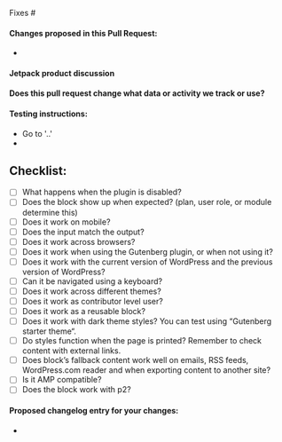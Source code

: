 <!--- Provide a general summary of your changes in the Title above -->
<!-- Would you like this feature to be tested by Beta testers?
Please add testing instructions to to-test.md in a new commit as part of your PR. -->

Fixes #

#### Changes proposed in this Pull Request:
<!--- Explain what functional changes your PR includes -->
*

#### Jetpack product discussion
<!-- If you're an Automattician, include a shortlink to the p2 discussion with Jetpack Product here. -->
<!-- Make sure any changes to existing products have been discussed and agreed upon -->

#### Does this pull request change what data or activity we track or use?
<!--- If so, please add the "[Status] Needs Privacy Updates" label and explain what changes there are. -->
<!--- Check existing Jetpack support documents for a preview of the information we need. -->

#### Testing instructions:
<!-- If you were reviewing this PR, how would you like the instructions to be presented? -->
<!-- Please include detailed testing steps, explaining how to test your change. -->
<!-- Bear in mind that context you working on is not obvious for everyone.  -->
<!-- Adding "simple" configuration steps will help reviewers to get to your PR as quickly as possible. -->
<!-- "Before / After" screenshots can also be very helpful when the change is visual. -->

* Go to '..'
*

## Checklist:
- [ ] What happens when the plugin is disabled?
- [ ] Does the block show up when expected? (plan, user role, or module determine this)
- [ ] Does it work on mobile?
- [ ] Does the input match the output?
- [ ] Does it work across browsers?
- [ ] Does it work when using the Gutenberg plugin, or when not using it?
- [ ] Does it work with the current version of WordPress and the previous version of WordPress?
- [ ] Can it be navigated using a keyboard?
- [ ] Does it work across different themes?
- [ ] Does it work as contributor level user?
- [ ] Does it work as a reusable block?
- [ ] Does it work with dark theme styles? You can test using “Gutenberg starter theme“.
- [ ] Do styles function when the page is printed? Remember to check content with external links.
- [ ] Does block’s fallback content work well on emails, RSS feeds, WordPress.com reader and when exporting content to another site?
- [ ] Is it AMP compatible?
- [ ] Does the block work with p2?

#### Proposed changelog entry for your changes:
<!-- Please do not leave this empty. If no changelog entry needed, state as such. -->
*
